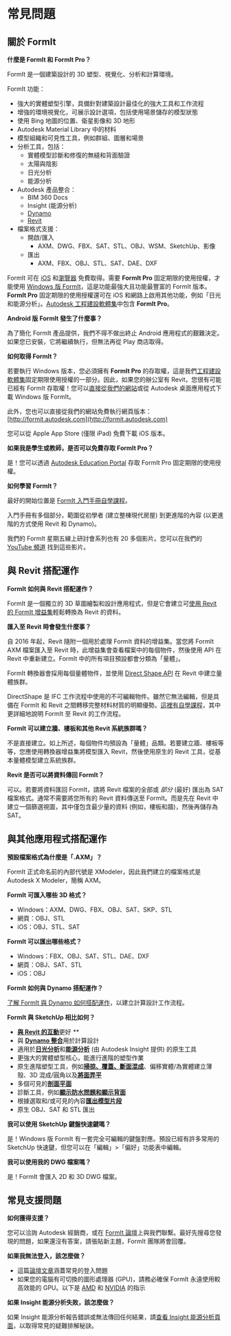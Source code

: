 # 常見問題

## 關於 FormIt

**什麼是 FormIt 和 FormIt Pro？**

FormIt 是一個建築設計的 3D 塑型、視覺化、分析和計算環境。

FormIt 功能：

* 強大的實體塑型引擎，具備針對建築設計最佳化的強大工具和工作流程
* 增強的環境視覺化，可展示設計選項，包括使用場景儲存的模型狀態
* 使用 Bing 地圖的位置、衛星影像和 3D 地形
* Autodesk Material Library 中的材料
* 模型組織和可見性工具，例如群組、圖層和場景
* 分析工具，包括：
   * 實體模型診斷和修復的無縫和背面驗證
   * 太陽與陰影
   * 日光分析
   * 能源分析
* Autodesk 產品整合：
   * BIM 360 Docs
   * Insight (能源分析)
   * [Dynamo](https://formit.autodesk.com/page/formit-dynamo)
   * [Revit](https://formit.autodesk.com/page/formit-revit)
* 檔案格式支援：
   * 開啟/匯入
      * AXM、DWG、FBX、SAT、STL、OBJ、WSM、SketchUp、影像
   * 匯出
      * AXM、FBX、OBJ、STL、SAT、DAE、DXF

FormIt 可在 [iOS](https://itunes.apple.com/tw/app/autodesk-formit-360/id575282599?mt=8) 和[瀏覽器](https://app.formit.autodesk.com) 免費取得。需要 **FormIt Pro** 固定期限的使用授權，才能使用 [Windows 版 FormIt]( https://formit.autodesk.com/page/download)，這是功能最強大且功能最豐富的 FormIt 版本。**FormIt Pro** 固定期限的使用授權還可在 iOS 和網路上啟用其他功能，例如「日光和能源分析」。[Autodesk 工程建設軟體集](https://www.autodesk.com.tw/collections/architecture-engineering-construction/overview)中包含 **FormIt Pro**。

**Android 版 FormIt 發生了什麼事？**

為了簡化 FormIt 產品提供，我們不得不做出終止 Android 應用程式的艱難決定。如果您已安裝，它將繼續執行，但無法再從 Play 商店取得。

**如何取得 FormIt？**

若要執行 Windows 版本，您必須擁有 **FormIt Pro** 的存取權，這是我們[工程建設軟體集](https://www.autodesk.com.tw/collections/architecture-engineering-construction/overview)固定期限使用授權的一部分。因此，如果您的辦公室有 Revit，您很有可能已經有 FormIt 存取權！您可以[直接從我們的網站](https://formit.autodesk.com/page/download)或從 Autodesk 桌面應用程式下載 Windows 版 FormIt。

此外，您也可以直接從我們的網站免費執行網頁版本：[http://formit.autodesk.com](http://formit.autodesk.com)

您可以從 Apple App Store (僅限 iPad) 免費下載 iOS 版本。

**如果我是學生或教師，是否可以免費存取 FormIt Pro？**

是！您可以透過 [Autodesk Education Portal](https://www.autodesk.com/education/free-software/formit-pro) 存取 FormIt Pro 固定期限的使用授權。

**如何學習 FormIt？**

最好的開始位置是 [FormIt 入門手冊自學課程](../formit-primer/)。

入門手冊有多個部分，範圍從初學者 (建立整棟現代房屋) 到更進階的內容 (以更進階的方式使用 Revit 和 Dynamo)。

我們的 FormIt 星期五線上研討會系列也有 20 多個影片。您可以在我們的 [YouTube 頻道](https://www.youtube.com/channel/UCdZJr6Bo4pwBu3lQqcxlDsw) 找到這些影片。

## 與 Revit 搭配運作

**FormIt 如何與 Revit 搭配運作？**

FormIt 是一個獨立的 3D 草圖繪製和設計應用程式，但是它會建立可[使用 Revit 的 FormIt 增益集](https://formit.autodesk.com/page/formit-revit)輕鬆轉換為 Revit 的資料。

**匯入至 Revit 時會發生什麼事？**

自 2016 年起，Revit 隨附一個用於處理 FormIt 資料的增益集。當您將 FormIt AXM 檔案匯入至 Revit 時，此增益集會查看檔案中的每個物件，然後使用 API 在 Revit 中重新建立。FormIt 中的所有項目預設都會分類為「量體」。

FormIt 轉換器會採用每個量體物件，並使用 [Direct Shape API](https://knowledge.autodesk.com/search-result/caas/CloudHelp/cloudhelp/2016/ENU/Revit-API/files/GUID-DF7B9D4A-5A8A-4E39-8721-B7782CBD7730-htm.html) 在 Revit 中建立量體族群。

DirectShape 是 IFC 工作流程中使用的不可編輯物件。雖然它無法編輯，但是具備在 FormIt 和 Revit 之間轉移完整材料材質的明顯優勢。[這裡有自學課程](https://windows.help.formit.autodesk.com/Building-the-Farnsworth-House/Revit-Interop.html)，其中更詳細地說明 FormIt 至 Revit 的工作流程。

**FormIt 可以建立牆、樓板和其他 Revit 系統族群嗎？**

不是直接建立。如上所述，每個物件均預設為「量體」品類。若要建立牆、樓板等等，您應使用轉換器增益集將模型匯入 Revit，然後使用原生的 Revit 工具，從基本量體模型建立系統族群。

**Revit 是否可以將資料傳回 FormIt？**

可以。若要將資料匯回 FormIt，請將 Revit 檔案的全部或 _部分_ (最好) 匯出為 SAT 檔案格式。通常不需要將您所有的 Revit 資料傳送至 FormIt。而是先在 Revit 中建立一個篩選視圖，其中僅包含最少量的資料 (例如，樓板和牆)，然後再儲存為 SAT。

## 與其他應用程式搭配運作

**預設檔案格式為什麼是「.AXM」？**

FormIt 正式命名前的內部代號是 XModeler，因此我們建立的檔案格式是 Autodesk X Modeler，簡稱 AXM。

**FormIt 可匯入哪些 3D 格式？**

* Windows：AXM、DWG、FBX、OBJ、SAT、SKP、STL
* 網頁：OBJ、STL
* iOS：OBJ、STL、SAT

**FormIt 可以匯出哪些格式？**

* Windows：FBX、OBJ、SAT、STL、DAE、DXF
* 網頁：OBJ、SAT、STL
* iOS：OBJ

**FormIt 如何與 Dynamo 搭配運作？**

[了解 FormIt 與 Dynamo 如何搭配運作](https://formit.autodesk.com/page/formit-dynamo)，以建立計算設計工作流程。

**FormIt 與 SketchUp 相比如何？**

* [**與 Revit 的互動**](../tool-library/revit.md)更好 _\*\*_
* 與 [**Dynamo 整合**](../tool-library/dynamo.md)用於計算設計
* 適用於[**日光分析**](../tool-library/solar-analysis.md)和[**能源分析**](../tool-library/energy-analysis.md) (由 Autodesk Insight 提供) 的原生工具
* 更強大的實體塑型核心，能進行進階的塑型作業
* 原生進階塑型工具，例如[**掃掠、覆蓋、斷面混成**](../tool-library/cover-sweep-loft.md)、偏移實體/為實體建立薄殼、3D 混成/圓角以及[**將面弄平**](../tool-library/flatten-face.md)
* 多個可見的[**剖面平面**](../tool-library/section-planes.md)
* 診斷工具，例如[**顯示防水問題和顯示背面**](../tool-library/visual-styles.md)
* 根據選取和/或可見的內容[**匯出模型片段**](../tool-library/export-data.md)
* 原生 OBJ、SAT 和 STL 匯出

**我可以使用 SketchUp 鍵盤快速鍵嗎？**

是！Windows 版 FormIt 有一套完全可編輯的鍵盤對應。預設已經有許多常用的 SketchUp 快速鍵，但您可以在「編輯」>「偏好」功能表中編輯。

**我可以使用我的 DWG 檔案嗎？**

是！FormIt 會匯入 2D 和 3D DWG 檔案。

## 常見支援問題

**如何獲得支援？**

您可以洽詢 Autodesk 經銷商，或在 [FormIt 論壇](https://forums.autodesk.com/t5/formit-forum/bd-p/142?profile.language=zh-CN)上與我們聯繫。最好先搜尋您發現的問題，如果還沒有答案，請張貼新主題，FormIt 團隊將會回覆。

**如果我無法登入，該怎麼做？**

* 這篇[論壇文章](https://forums.autodesk.com/t5/formit-forum/having-trouble-logging-into-formit-for-windows-try-these-steps/td-p/7179572?profile.language=zh-CN)涵蓋常見的登入問題
* 如果您的電腦有可切換的圖形處理器 (GPU)，請務必確保 FormIt 永遠使用較高效能的 GPU。以下是 [AMD](https://community.amd.com/docs/DOC-1581#jive\_content\_id\_Assigning\_Applications\_to\_GPUs) 和 [NVIDIA](http://nvidia.custhelp.com/app/answers/detail/a\_id/2615/kw/manage%203d%20settings/related/1) 的指示

**如果 Insight 能源分析失敗，該怎麼做？**

如果 Insight 能源分析報告錯誤或無法傳回任何結果，請[查看 Insight 能源分析頁面](https://formit.autodesk.com/page/formit-insight)，以取得常見的疑難排解秘訣。
